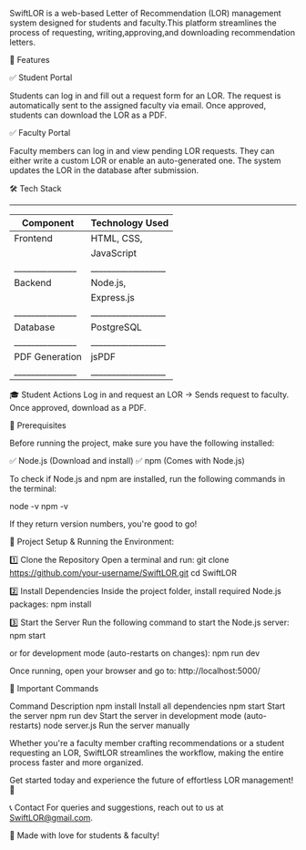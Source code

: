 SwiftLOR is a web-based Letter of Recommendation (LOR) management system designed for students and faculty.This platform streamlines the process of requesting, writing,approving,and downloading recommendation letters.

📌 Features

✅ Student Portal

Students can log in and fill out a request form for an LOR.
The request is automatically sent to the assigned faculty via email.
Once approved, students can download the LOR as a PDF.

✅ Faculty Portal

Faculty members can log in and view pending LOR requests.
They can either write a custom LOR or enable an auto-generated one.
The system updates the LOR in the database after submission.


🛠️ Tech Stack
 __________________________________
|  Component	  |  Technology Used |
|---------------|------------------|
|   Frontend    | HTML, CSS,       |
|               | JavaScript       |
|_______________|__________________|
|  Backend	    | Node.js,         |
|               | Express.js       |
|_______________|__________________|
|  Database	    |  PostgreSQL      |
|_______________|__________________|
| PDF Generation|  jsPDF           |
|_______________|__________________|



          
	         
           
	         
    

🎓 Student Actions
Log in and request an LOR → Sends request to faculty.
Once approved, download as a PDF.

🚀 Prerequisites

Before running the project, make sure you have the following installed:

✅ Node.js (Download and install)
✅ npm (Comes with Node.js)

To check if Node.js and npm are installed, run the following commands in the terminal:

node -v
npm -v

If they return version numbers, you're good to go!

📂 Project Setup & Running the Environment:

1️⃣ Clone the Repository
Open a terminal and run:
git clone https://github.com/your-username/SwiftLOR.git
cd SwiftLOR

2️⃣ Install Dependencies
Inside the project folder, install required Node.js packages:
npm install

3️⃣ Start the Server
Run the following command to start the Node.js server:
npm start

or for development mode (auto-restarts on changes):
npm run dev

Once running, open your browser and go to:
http://localhost:5000/



📜 Important Commands

Command	             Description
npm install	         Install all dependencies
npm start	           Start the server
npm run dev	         Start the server in development mode (auto-restarts)
node server.js	     Run the server manually


Whether you're a faculty member crafting recommendations or a student requesting an LOR, SwiftLOR streamlines the workflow, making the entire process faster and more organized.

Get started today and experience the future of effortless LOR management! 🚀

📞 Contact
For queries and suggestions, reach out to us at SwiftLOR@gmail.com.

💙 Made with love for students & faculty! 
